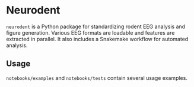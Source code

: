 # Neurodent

`neurodent` is a Python package for standardizing rodent EEG analysis and figure generation. Various EEG formats are loadable and features are extracted in parallel. It also includes a Snakemake workflow for automated analysis.

## Usage

`notebooks/examples` and `notebooks/tests` contain several usage examples.